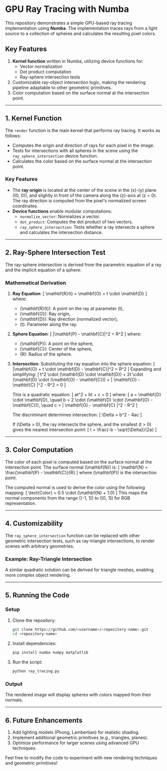 # GPU Ray Tracing with Numba

This repository demonstrates a simple GPU-based ray tracing implementation using **Numba**. The implementation traces rays from a light source to a collection of spheres and calculates the resulting pixel colors.

## Key Features

1. **Kernel function** written in Numba, utilizing device functions for:
   - Vector normalization
   - Dot product computation
   - Ray-sphere intersection tests
2. Customizable ray-object intersection logic, making the rendering pipeline adaptable to other geometric primitives.
3. Color computation based on the surface normal at the intersection point.

---

## 1. Kernel Function

The `render` function is the main kernel that performs ray tracing. It works as follows:
- Computes the origin and direction of rays for each pixel in the image.
- Tests for intersections with all spheres in the scene using the `ray_sphere_intersection` device function.
- Calculates the color based on the surface normal at the intersection point.

### Key Features
- The **ray origin** is located at the center of the scene in the \(x\)-\(y\) plane \((0, 0)\), and slightly in front of the camera along the \(z\)-axis at \(z = 0\). The ray direction is computed from the pixel's normalized screen coordinates.
- **Device functions** enable modular computations:
  - `normalize_vector`: Normalizes a vector.
  - `dot_product`: Computes the dot product of two vectors.
  - `ray_sphere_intersection`: Tests whether a ray intersects a sphere and calculates the intersection distance.

---

## 2. Ray-Sphere Intersection Test

The ray-sphere intersection is derived from the parametric equation of a ray and the implicit equation of a sphere:

### Mathematical Derivation

1. **Ray Equation**:
   \[
   \mathbf{R}(t) = \mathbf{O} + t \cdot \mathbf{D}
   \]
   where:
   - \(\mathbf{R}(t)\): A point on the ray at parameter \(t\),
   - \(\mathbf{O}\): Ray origin,
   - \(\mathbf{D}\): Ray direction (normalized vector),
   - \(t\): Parameter along the ray.

2. **Sphere Equation**:
   \[
   \|\mathbf{P} - \mathbf{C}\|^2 = R^2
   \]
   where:
   - \(\mathbf{P}\): A point on the sphere,
   - \(\mathbf{C}\): Center of the sphere,
   - \(R\): Radius of the sphere.

3. **Intersection**:
   Substituting the ray equation into the sphere equation:
   \[
   \|\mathbf{O} + t \cdot \mathbf{D} - \mathbf{C}\|^2 = R^2
   \]
   Expanding and simplifying:
   \[
   t^2 \cdot (\mathbf{D} \cdot \mathbf{D}) + 2t \cdot (\mathbf{D} \cdot (\mathbf{O} - \mathbf{C})) + \| \mathbf{O} - \mathbf{C} \|^2 - R^2 = 0
   \]

   This is a quadratic equation:
   \[
   at^2 + bt + c = 0
   \]
   where:
   \[
   a = \mathbf{D} \cdot \mathbf{D}, \quad b = 2 \cdot (\mathbf{D} \cdot (\mathbf{O} - \mathbf{C})), \quad c = \| \mathbf{O} - \mathbf{C} \|^2 - R^2
   \]

   The discriminant determines intersection:
   \[
   \Delta = b^2 - 4ac
   \]

   If \(\Delta > 0\), the ray intersects the sphere, and the smallest \(t > 0\) gives the nearest intersection point:
   \[
   t = \frac{-b - \sqrt{\Delta}}{2a}
   \]

---

## 3. Color Computation

The color of each pixel is computed based on the surface normal at the intersection point. The surface normal \(\mathbf{N}\) is:
\[
\mathbf{N} = \frac{\mathbf{P} - \mathbf{C}}{R}
\]
where \(\mathbf{P}\) is the intersection point.

The computed normal is used to derive the color using the following mapping:
\[
\text{Color} = 0.5 \cdot (\mathbf{N} + 1.0)
\]
This maps the normal components from the range \([-1, 1]\) to \([0, 1]\) for RGB representation.

---

## 4. Customizability

The `ray_sphere_intersection` function can be replaced with other geometric intersection tests, such as ray-triangle intersections, to render scenes with arbitrary geometries.

### Example: Ray-Triangle Intersection
A similar quadratic solution can be derived for triangle meshes, enabling more complex object rendering.

---

## 5. Running the Code

### Setup

1. Clone the repository:
   ```bash
   git clone https://github.com/<username>/<repository-name>.git
   cd <repository-name>
   ```
2. Install dependencies:
   ```bash
   pip install numba numpy matplotlib
   ```

3. Run the script:
   ```bash
   python ray_tracing.py
   ```

### Output
The rendered image will display spheres with colors mapped from their normals.

---

## 6. Future Enhancements

1. Add lighting models (Phong, Lambertian) for realistic shading.
2. Implement additional geometric primitives (e.g., triangles, planes).
3. Optimize performance for larger scenes using advanced GPU techniques.

Feel free to modify the code to experiment with new rendering techniques and geometric primitives!

